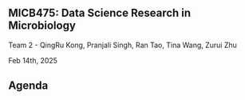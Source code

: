 ## MICB475: Data Science Research in Microbiology
Team 2 - QingRu Kong, Pranjali Singh, Ran Tao, Tina Wang, Zurui Zhu

Feb 14th, 2025 

## Agenda
